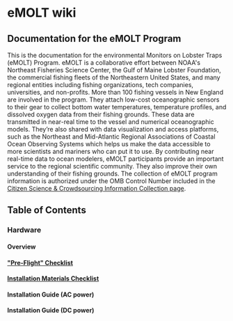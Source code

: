 # eMOLT wiki
## Documentation for the eMOLT Program

This is the documentation for the environmental Monitors on Lobster Traps (eMOLT) Program. eMOLT is a collaborative effort between NOAA's Northeast Fisheries Science Center, the Gulf of Maine Lobster Foundation, the commercial fishing fleets of the Northeastern United States, and many regional entities including fishing organizations, tech companies, universities, and non-profits. 
More than 100 fishing vessels in New England are involved in the program. They attach low-cost oceanographic sensors to their gear to collect bottom water temperatures, temperature profiles, and dissolved oxygen data from their fishing grounds. These data are transmitted in near-real time to the vessel and numerical oceanographic models. They’re also shared with data visualization and access platforms, such as the Northeast and Mid-Atlantic Regional Associations of Coastal Ocean Observing Systems which helps us make the data accessible to more scientists and mariners who can put it to use. By contributing near real-time data to ocean modelers, eMOLT participants provide an important service to the regional scientific community. They also improve their own understanding of their fishing grounds. The collection of eMOLT program information is authorized under the OMB Control Number included in the [Citizen Science & Crowdsourcing Information Collection page](https://www.fisheries.noaa.gov/national/science-data/citizen-science-crowdsourcing-information-collections).

## Table of Contents

### Hardware 

#### Overview
#### ["Pre-Flight" Checklist](Hardware/preflight_checklist.md)
#### [Installation Materials Checklist](https://github.com/GMaynard1/eMOLT_wiki/wiki/Installation-Materials-Checklist)
#### Installation Guide (AC power)
#### Installation Guide (DC power)
